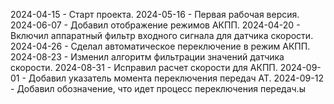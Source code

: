 2024-04-15 - Старт проекта.
2024-05-16 - Первая рабочая версия.
2024-06-07 - Добавил отображение режимов АКПП.
2024-04-20 - Включил аппаратный фильтр входного сигнала для датчика скорости.
2024-04-26 - Сделал автоматическое переключение в режим АКПП.
2024-08-23 - Изменил алгоритм фильтрации значений датчика скорости.
2024-08-31 - Исправил расчет скорости для АКПП.
2024-09-01 - Добавил указатель момента переключения передач AT.
2024-09-12 - Добавил обозначение, что идет процесс переключения передач.ы
